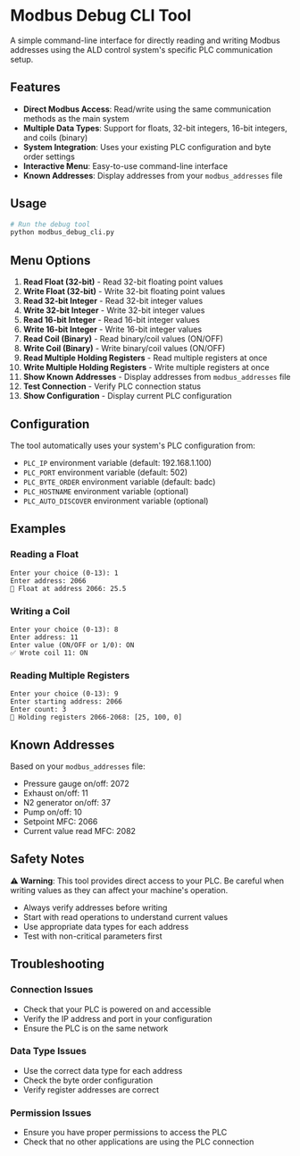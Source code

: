 # Modbus Debug CLI Tool

A simple command-line interface for directly reading and writing Modbus addresses using the ALD control system's specific PLC communication setup.

## Features

- **Direct Modbus Access**: Read/write using the same communication methods as the main system
- **Multiple Data Types**: Support for floats, 32-bit integers, 16-bit integers, and coils (binary)
- **System Integration**: Uses your existing PLC configuration and byte order settings
- **Interactive Menu**: Easy-to-use command-line interface
- **Known Addresses**: Display addresses from your `modbus_addresses` file

## Usage

```bash
# Run the debug tool
python modbus_debug_cli.py
```

## Menu Options

1. **Read Float (32-bit)** - Read 32-bit floating point values
2. **Write Float (32-bit)** - Write 32-bit floating point values  
3. **Read 32-bit Integer** - Read 32-bit integer values
4. **Write 32-bit Integer** - Write 32-bit integer values
5. **Read 16-bit Integer** - Read 16-bit integer values
6. **Write 16-bit Integer** - Write 16-bit integer values
7. **Read Coil (Binary)** - Read binary/coil values (ON/OFF)
8. **Write Coil (Binary)** - Write binary/coil values (ON/OFF)
9. **Read Multiple Holding Registers** - Read multiple registers at once
10. **Write Multiple Holding Registers** - Write multiple registers at once
11. **Show Known Addresses** - Display addresses from `modbus_addresses` file
12. **Test Connection** - Verify PLC connection status
13. **Show Configuration** - Display current PLC configuration

## Configuration

The tool automatically uses your system's PLC configuration from:
- `PLC_IP` environment variable (default: 192.168.1.100)
- `PLC_PORT` environment variable (default: 502)
- `PLC_BYTE_ORDER` environment variable (default: badc)
- `PLC_HOSTNAME` environment variable (optional)
- `PLC_AUTO_DISCOVER` environment variable (optional)

## Examples

### Reading a Float
```
Enter your choice (0-13): 1
Enter address: 2066
📖 Float at address 2066: 25.5
```

### Writing a Coil
```
Enter your choice (0-13): 8
Enter address: 11
Enter value (ON/OFF or 1/0): ON
✅ Wrote coil 11: ON
```

### Reading Multiple Registers
```
Enter your choice (0-13): 9
Enter starting address: 2066
Enter count: 3
📖 Holding registers 2066-2068: [25, 100, 0]
```

## Known Addresses

Based on your `modbus_addresses` file:
- Pressure gauge on/off: 2072
- Exhaust on/off: 11
- N2 generator on/off: 37
- Pump on/off: 10
- Setpoint MFC: 2066
- Current value read MFC: 2082

## Safety Notes

⚠️ **Warning**: This tool provides direct access to your PLC. Be careful when writing values as they can affect your machine's operation.

- Always verify addresses before writing
- Start with read operations to understand current values
- Use appropriate data types for each address
- Test with non-critical parameters first

## Troubleshooting

### Connection Issues
- Check that your PLC is powered on and accessible
- Verify the IP address and port in your configuration
- Ensure the PLC is on the same network

### Data Type Issues
- Use the correct data type for each address
- Check the byte order configuration
- Verify register addresses are correct

### Permission Issues
- Ensure you have proper permissions to access the PLC
- Check that no other applications are using the PLC connection



